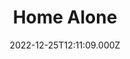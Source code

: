 ---
title: "Home Alone"
year: 1990
date: 2022-12-25T12:11:09.000Z
permalink: /almanac/movies/2022-12-25-home-alone/index.html
link: https://letterboxd.com/rknightuk/film/home-alone/3/
rating: 3
---